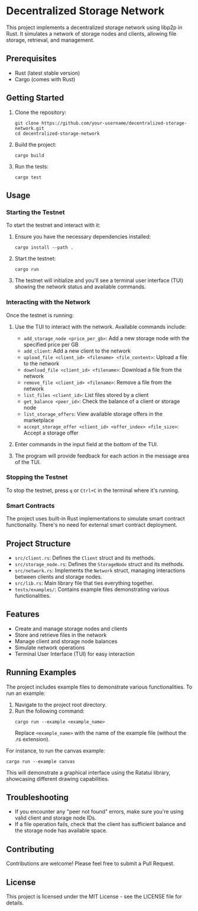 # Decentralized Storage Network

This project implements a decentralized storage network using libp2p in Rust. It simulates a network of storage nodes and clients, allowing file storage, retrieval, and management.

## Prerequisites

- Rust (latest stable version)
- Cargo (comes with Rust)

## Getting Started

1. Clone the repository:
   ```
   git clone https://github.com/your-username/decentralized-storage-network.git
   cd decentralized-storage-network
   ```

2. Build the project:
   ```
   cargo build
   ```

3. Run the tests:
   ```
   cargo test
   ```

## Usage

### Starting the Testnet

To start the testnet and interact with it:

1. Ensure you have the necessary dependencies installed:
   ```
   cargo install --path .
   ```

2. Start the testnet:
   ```
   cargo run
   ```

3. The testnet will initialize and you'll see a terminal user interface (TUI) showing the network status and available commands.

### Interacting with the Network

Once the testnet is running:

1. Use the TUI to interact with the network. Available commands include:
   - `add_storage_node <price_per_gb>`: Add a new storage node with the specified price per GB
   - `add_client`: Add a new client to the network
   - `upload_file <client_id> <filename> <file_content>`: Upload a file to the network
   - `download_file <client_id> <filename>`: Download a file from the network
   - `remove_file <client_id> <filename>`: Remove a file from the network
   - `list_files <client_id>`: List files stored by a client
   - `get_balance <peer_id>`: Check the balance of a client or storage node
   - `list_storage_offers`: View available storage offers in the marketplace
   - `accept_storage_offer <client_id> <offer_index> <file_size>`: Accept a storage offer

2. Enter commands in the input field at the bottom of the TUI.

3. The program will provide feedback for each action in the message area of the TUI.

### Stopping the Testnet

To stop the testnet, press `q` or `Ctrl+C` in the terminal where it's running.

### Smart Contracts

The project uses built-in Rust implementations to simulate smart contract functionality. There's no need for external smart contract deployment.

## Project Structure

- `src/client.rs`: Defines the `Client` struct and its methods.
- `src/storage_node.rs`: Defines the `StorageNode` struct and its methods.
- `src/network.rs`: Implements the `Network` struct, managing interactions between clients and storage nodes.
- `src/lib.rs`: Main library file that ties everything together.
- `tests/examples/`: Contains example files demonstrating various functionalities.

## Features

- Create and manage storage nodes and clients
- Store and retrieve files in the network
- Manage client and storage node balances
- Simulate network operations
- Terminal User Interface (TUI) for easy interaction

## Running Examples

The project includes example files to demonstrate various functionalities. To run an example:

1. Navigate to the project root directory.
2. Run the following command:
   ```
   cargo run --example <example_name>
   ```
   Replace `<example_name>` with the name of the example file (without the .rs extension).

For instance, to run the canvas example:
```
cargo run --example canvas
```

This will demonstrate a graphical interface using the Ratatui library, showcasing different drawing capabilities.

## Troubleshooting

- If you encounter any "peer not found" errors, make sure you're using valid client and storage node IDs.
- If a file operation fails, check that the client has sufficient balance and the storage node has available space.

## Contributing

Contributions are welcome! Please feel free to submit a Pull Request.

## License

This project is licensed under the MIT License - see the LICENSE file for details.
